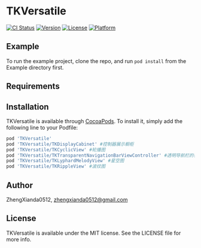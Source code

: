 # TKVersatile

[![CI Status](http://img.shields.io/travis/ZhengXianda0512/TKVersatile.svg?style=flat)](https://travis-ci.org/ZhengXianda0512/TKVersatile)
[![Version](https://img.shields.io/cocoapods/v/TKVersatile.svg?style=flat)](http://cocoapods.org/pods/TKVersatile)
[![License](https://img.shields.io/cocoapods/l/TKVersatile.svg?style=flat)](http://cocoapods.org/pods/TKVersatile)
[![Platform](https://img.shields.io/cocoapods/p/TKVersatile.svg?style=flat)](http://cocoapods.org/pods/TKVersatile)

## Example

To run the example project, clone the repo, and run `pod install` from the Example directory first.

## Requirements

## Installation

TKVersatile is available through [CocoaPods](http://cocoapods.org). To install
it, simply add the following line to your Podfile:

```ruby
pod 'TKVersatile'
pod 'TKVersatile/TKDisplayCabinet' #控制器展示橱柜
pod 'TKVersatile/TKCyclicView' #轮播图
pod 'TKVersatile/TKTransparentNavigationBarViewController' #透明导航栏的视图控制器，内置切换动画
pod 'TKVersatile/TKLyphardMelodyView' #星空图
pod 'TKVersatile/TKRippleView' #波纹图
```

## Author

ZhengXianda0512, zhengxianda0512@gmail.com

## License

TKVersatile is available under the MIT license. See the LICENSE file for more info.
